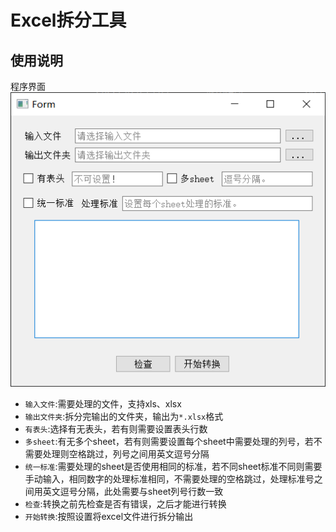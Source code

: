 <!--
 * @Description: 
 * @Date: 2022-03-20 19:34:54
 * @Author: YiShengfeng < yishengfeng@qq.com >
 * @LastEditors: YiShengfeng
 * @LastEditTime: 2022-03-20 20:20:11
-->
# Excel拆分工具

## 使用说明

程序界面
<img src="./resources/1.png">

* `输入文件`:需要处理的文件，支持xls、xlsx
* `输出文件夹`:拆分完输出的文件夹，输出为`*.xlsx`格式
* `有表头`:选择有无表头，若有则需要设置表头行数
* `多sheet`:有无多个sheet，若有则需要设置每个sheet中需要处理的列号，若不需要处理则空格跳过，列号之间用英文逗号分隔
* `统一标准`:需要处理的sheet是否使用相同的标准，若不同sheet标准不同则需要手动输入，相同数字的处理标准相同，不需要处理的空格跳过，处理标准号之间用英文逗号分隔，此处需要与sheet列号行数一致
* `检查`:转换之前先检查是否有错误，之后才能进行转换
* `开始转换`:按照设置将excel文件进行拆分输出